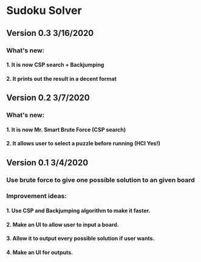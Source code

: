 # Sudoku Solver

## Version 0.3  3/16/2020

### What's new:

#### 1. It is now CSP search + Backjumping
#### 2. It prints out the result in a decent format

## Version 0.2  3/7/2020

### What's new:

#### 1. It is now Mr. Smart Brute Force (CSP search)
#### 2. It allows user to select a puzzle before running (HCI Yes!)



## Version 0.1  3/4/2020

### Use brute force to give one possible solution to an given board

### Improvement ideas:

#### 1. Use CSP and Backjumping algorithm to make it faster.
#### 2. Make an UI to allow user to input a board.
#### 3. Allow it to output every possible solution if user wants.
#### 4. Make an UI for outputs.
